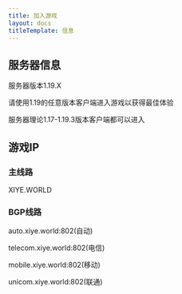 ```yaml
---
title: 加入游戏
layout: docs
titleTemplate: 信息
---
```

## 服务器信息

服务器版本1.19.X

请使用1.19的任意版本客户端进入游戏以获得最佳体验

服务器理论1.17-1.19.3版本客户端都可以进入
## 游戏IP

### 主线路
XIYE.WORLD

### BGP线路

auto.xiye.world:802(自动)

telecom.xiye.world:802(电信)

mobile.xiye.world:802(移动)

unicom.xiye.world:802(联通)